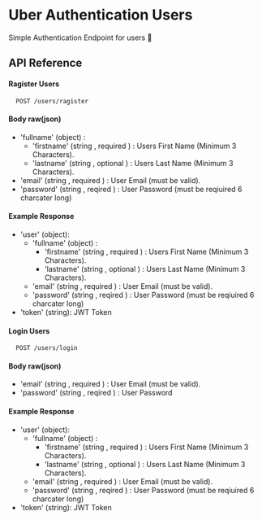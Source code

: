# Uber Authentication Users

Simple Authentication Endpoint for users 🎯

## API Reference

#### Ragister Users

```http
  POST /users/ragister
```

#### Body raw(json)

- 'fullname' (object) :
  - 'firstname' (string , required ) : Users First Name (Minimum 3 Characters).
  - 'lastname' (string , optional ) : Users Last Name (Minimum 3 Characters).
- 'email' (string , required ) : User Email (must be valid).
- 'password' (string , reqired ) : User Password (must be reqiuired 6 charcater long)

#### Example Response

- 'user' (object):
  - 'fullname' (object) :
    - 'firstname' (string , required ) : Users First Name (Minimum 3 Characters).
    - 'lastname' (string , optional ) : Users Last Name (Minimum 3 Characters).
  - 'email' (string , required ) : User Email (must be valid).
  - 'password' (string , reqired ) : User Password (must be reqiuired 6 charcater long)
- 'token' (string): JWT Token

#### Login Users

```http
  POST /users/login
```

#### Body raw(json)

- 'email' (string , required ) : User Email (must be valid).
- 'password' (string , reqired ) : User Password

#### Example Response

- 'user' (object):
  - 'fullname' (object) :
    - 'firstname' (string , required ) : Users First Name (Minimum 3 Characters).
    - 'lastname' (string , optional ) : Users Last Name (Minimum 3 Characters).
  - 'email' (string , required ) : User Email (must be valid).
  - 'password' (string , reqired ) : User Password (must be reqiuired 6 charcater long)
- 'token' (string): JWT Token
